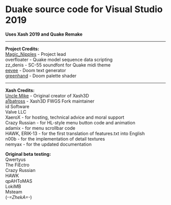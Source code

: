 # Duake source code for Visual Studio 2019
**Uses Xash 2019 and Quake Remake**
***

**Project Credits:**\
[Magic_Nipples](https://discordapp.com/invite/RfzyAj7) - Project lead\
overfloater - Quake model sequence data scripting\
zz_denis - SC-55 soundfont for Quake midi theme\
[eevee](https://c.eev.ee/doom-text-generator/) - Doom text generator\
[greenhand](https://reshade.me/forum/shader-presentation/4431-heres-a-palletizer-shader#28652) - Doom palette shader

***
**Xash Credits:**\
[Uncle Mike](https://hlfx.ru/forum/index.php) - Original creator of Xash3D\
[a1batross](https://github.com/a1batross) - Xash3D FWGS Fork maintainer\
id Software\
Valve LLC\
XaeroX - for hosting, technical advice and moral support\
Crazy Russian - for HL-style menu button code and animation\
adamix - for menu scrollbar code\
HAWK, ERIK-13 - for the first translation of features.txt into English\
n00b - for the implementation of detail textures\
nemyax - for the updated documentation

**Original beta testing:**\
Qwertyus\
The FiEctro\
Crazy Russian\
HAWK\
qpAHToMAS\
LokiMB\
Msteam\
(_-=ZhekA=-_)
